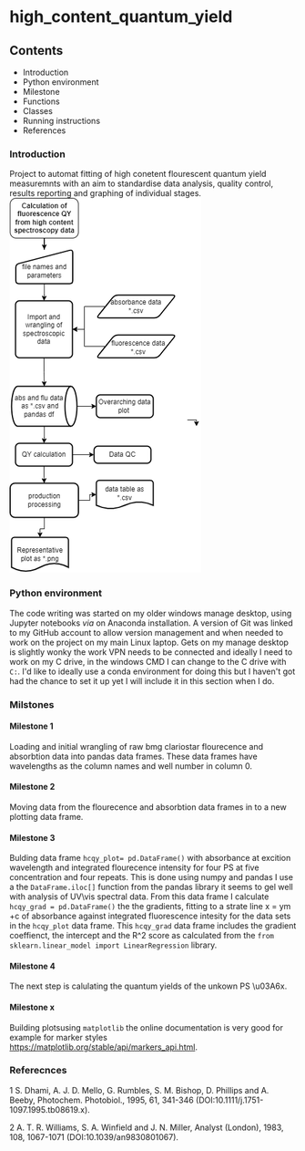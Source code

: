 # high_content_quantum_yield
## Contents
* Introduction
* Python environment
* Milestone
* Functions
* Classes
* Running instructions
* References

### Introduction
Project to automat fitting of high conetent flourescent quantum yield measuremnts with an aim to standardise data analysis, quality control, results reporting and graphing of individual stages.
![Process overview](HCQY_calc.png)
### Python environment
The code writing was started on my older windows manage desktop, using Jupyter notebooks *via* on Anaconda installation. A version of Git was linked to my GitHub account to allow version management and when needed to work on the project on my main Linux laptop. Gets on my manage desktop is slightly wonky the work VPN needs to be connected and ideally I need to work on my C drive, in the windows CMD I can change to the C drive with `C:`. I'd like to ideally use a conda environment for doing this but I haven't got had the chance to set it up yet I will include it in this section when I do.

### Milstones
#### Milestone 1
Loading and initial wrangling of raw bmg clariostar flourecence and absorbtion data into pandas data frames. These data frames have wavelengths as the column names and well number in column 0.

#### Milestone 2
Moving data from the flourecence and absorbtion data frames in to a new plotting data frame.

#### Milestone 3
Bulding data frame `hcqy_plot= pd.DataFrame()` with absorbance at excition wavelength and integrated flourecence intensity for four PS at five concentration and  four repeats. This is done using numpy and pandas I use a the `DataFrame.iloc[]` function from the pandas library it seems to gel well with analysis of UV\vis spectral data. From this data frame I calculate `hcqy_grad = pd.DataFrame()` the the gradients, fitting to a strate line x = ym +c  of absorbance against integrated fluorescence intesity for the data sets in the `hcqy_plot` data frame. This `hcqy_grad` data frame includes the gradient coeffienct, the intercept and the R^2 score as calculated from the `from sklearn.linear_model import LinearRegression` library.

#### Milestone 4
The next step is calulating the quantum yields of the unkown PS \u03A6x.


#### Milestone x 
Building plotsusing `matplotlib` the online documentation is very good for example for marker styles https://matplotlib.org/stable/api/markers_api.html.

### Referecnces

1 S. Dhami, A. J. D. Mello, G. Rumbles, S. M. Bishop, D. Phillips and A. Beeby, Photochem. Photobiol., 1995, 61, 341-346 (DOI:10.1111/j.1751-1097.1995.tb08619.x).

2 A. T. R. Williams, S. A. Winfield and J. N. Miller, Analyst (London), 1983, 108, 1067-1071 (DOI:10.1039/an9830801067).
